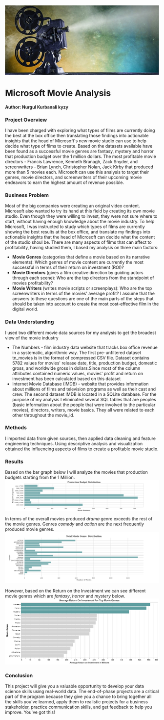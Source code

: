 

![banner.jpg](https://github.com/kamalova/Microsoft-Movie-Analysis/blob/main/images/banner.jpg)
   
# Microsoft Movie Analysis 
#### **Author**: Nurgul Kurbanali kyzy

### Project Overview
I have been charged with exploring what types of films are currently doing the best at the box office then translating those findings into actionable insights that the head of Microsoft's new movie studio can use to help decide what type of films to create. Based on the datasets available have been found as a successful movie genres are fantasy, mystery and horror that production budget over the 1 million dollars. The most profitable movie directors - Francis Lawrence, Kenneth Branagh, Zack Snyder, and screenwriters - Brian Lynch, Christopher Nolan, Jack Kirby that produced more than 5 movies each. Microsoft can use this analysis to target their genres, movie directors, and screenwriters of their upcoming movie endeavors to earn the highest amount of revenue possible.

### Business Problem

Most of the big companies were creating an original video content. Microsoft also wanted to try its hand at this field by creating its own movie studio. Even though they were willing to invest, they were not sure where to start, without having enough knowledge about the movie industry. To help Microsoft, I was instructed to study which types of films are currently showing the best results at the box office, and translate my findings into actionable insights that the head of Microsoft can decide what the content of the studio shoul be. There are many aspects of films that can affect to profitability, having studied them, I based my analysis on three main factors:

* **Movie Genres** (categories that define a movie based on its narrative elements): Which genres of movie content are currently the most successful in terms of their return on investment (ROI)?
* **Movie Directors** (gives a film creative direction by guiding actors through each scene): Who are the top directors from the standpoint of movies profitability?
* **Movie Writers** (writes movie scripts or screenplays): Who are the top screenwriters in terms of the movies' average profit?
I assume that the answers to these questions are one of the main parts of the steps that should be taken into account to create the most cost-effective film in the digital world.

### Data Understanding

I used two different movie data sources for my analysis to get the broadest view of the movie industry

- The Numbers - film industry data website that tracks box office revenue in a systematic, algorithmic way. The first pre-unfiltered dataset tn_movies is in the format of compressed CSV file. Dataset contains 5782 values for movies' release date, title, production budget, domestic gross, and worldwide gross in dollars.Since most of the column attributes contained numeric values, movies' profit and return on investment has been calculated based on this dataset
- Internet Movie Database (IMDB) - website that provides information about millions of films and television programs as well as their cast and crew. The second dataset IMDB is located in a SQLite database. For the purpose of my analysis I eliminated several SQL tables that are peoples (basic information about the people that were involved to the particular movies), directors, writers, movie basics. They all were related to each other throughout the movie_id.

### Methods
I imported data from given sources, then  applied data cleaning and feature engineering techniques. Using descriptive analysis and visualization obtained the influencing aspects of films to create a profitable movie studio.

### Results
Based on the bar graph below  I will analyze the movies that production budgets starting from the 1 Million.
![fig1](https://github.com/kamalova/Microsoft-Movie-Analysis/blob/main/images/fig1.png)

In terms of the overall movies produced *drama* genre exceeds the rest of the movie genres. Genres *comedy* and *action* are the next frequently produced movie genres. 
![fig2](https://github.com/kamalova/Microsoft-Movie-Analysis/blob/main/images/fig2.png)

However, based on the Return on the Investment we can see different movie genres which are *fantasy*, *horror* and *mystery* below. 
![fig3](https://github.com/kamalova/Microsoft-Movie-Analysis/blob/main/images/fig3.png)

   
### Conclusion

This project will give you a valuable opportunity to develop your data science skills using real-world data. The end-of-phase projects are a critical part of the program because they give you a chance to bring together all the skills you've learned, apply them to realistic projects for a business stakeholder, practice communication skills, and get feedback to help you improve. You've got this!
